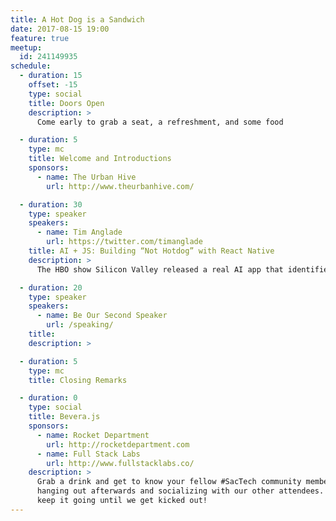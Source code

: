 ```yaml
---
title: A Hot Dog is a Sandwich
date: 2017-08-15 19:00
feature: true
meetup:
  id: 241149935
schedule:
  - duration: 15
    offset: -15
    type: social
    title: Doors Open
    description: >
      Come early to grab a seat, a refreshment, and some food

  - duration: 5
    type: mc
    title: Welcome and Introductions
    sponsors:
      - name: The Urban Hive
        url: http://www.theurbanhive.com/

  - duration: 30
    type: speaker
    speakers:
      - name: Tim Anglade
        url: https://twitter.com/timanglade
    title: AI + JS: Building “Not Hotdog” with React Native
    description: >
      The HBO show Silicon Valley released a real AI app that identifies hotdogs — and not hotdogs — like the one [shown on season 4’s 4th episode](https://www.youtube.com/watch?v=ACmydtFDTGs). To achieve this, we designed a bespoke neural architecture that runs directly on your phone, and trained it with Tensorflow, Keras & Nvidia GPUs. We wrapped it all up in a React Native app, [available for both iOS & Android](https://www.seefoodtechnologies.com/nothotdog/). In this talk, we’ll [talk about how it all happened](https://medium.com/@timanglade/how-hbos-silicon-valley-built-not-hotdog-with-mobile-tensorflow-keras-react-native-ef03260747f3), quickly discuss other ways to build AI applications with JavaScript, and answer all your hotdog questions.

  - duration: 20
    type: speaker
    speakers:
      - name: Be Our Second Speaker
        url: /speaking/
    title:
    description: >

  - duration: 5
    type: mc
    title: Closing Remarks

  - duration: 0
    type: social
    title: Bevera.js
    sponsors:
      - name: Rocket Department
        url: http://rocketdepartment.com
      - name: Full Stack Labs
        url: http://www.fullstacklabs.co/
    description: >
      Grab a drink and get to know your fellow #SacTech community members by
      hanging out afterwards and socializing with our other attendees. We'll
      keep it going until we get kicked out!
---
```

